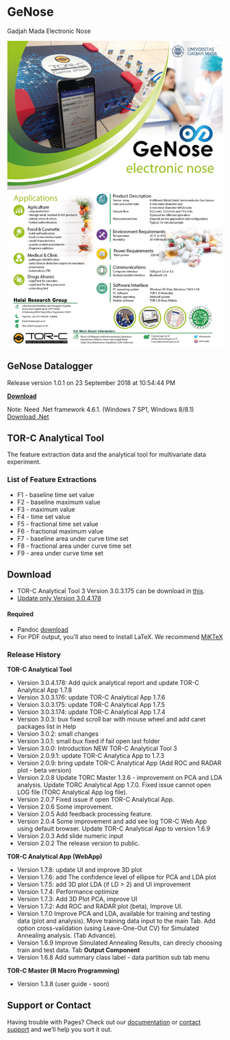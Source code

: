 # GeNose
Gadjah Mada Electronic Nose

![alt text](https://raw.githubusercontent.com/torcugm/GeNose/master/Poster%20GeNose%202018.jpg)

## GeNose Datalogger

Release version 1.0.1 on 23 September 2018 at 10:54:44 PM

[**Download**](https://drive.google.com/file/d/1Q4c7rVsNXHcYJ7sg0J9bv4-SdGJWo_dM/view?usp=sharing)

Note: Need .Net framework 4.6.1. (Windows 7 SP1, Windows 8/8.1) [Download .Net](https://www.microsoft.com/en-us/download/details.aspx?id=49982)

## TOR-C Analytical Tool

The feature extraction data and the analytical tool for multivariate data experiment.

### List of Feature Extractions

- F1 - baseline time set value 
- F2 - baseline maximum value 
- F3 - maximum value 
- F4 - time set value 
- F5 - fractional time set value 
- F6 - fractional maximum value 
- F7 - baseline area under curve time set
- F8 - fractional area under curve time set
- F9 - area under curve time set

## Download

- TOR-C Analytical Tool 3 Version 3.0.3.175 can be download in [this](http://bit.ly/TOR-CAPP3).
- [Update only Version 3.0.4.178](https://drive.google.com/file/d/1BBMc-HrB9_yJb04zetVyHlEMjwaYfR2E/view?usp=sharing)

#### Required
- Pandoc [download](https://github.com/jgm/pandoc/releases/latest)
- For PDF output, you’ll also need to install LaTeX. We recommend [MiKTeX](https://miktex.org/)

### Release History

**TOR-C Analytical Tool**

- Version 3.0.4.178: Add quick analytical report and update TOR-C Analytical App 1.7.8
- Version 3.0.3.176: update TOR-C Analytical App 1.7.6
- Version 3.0.3.175: update TOR-C Analytical App 1.7.5
- Version 3.0.3.174: update TOR-C Analytical App 1.7.4
- Version 3.0.3: bux fixed scroll bar with mouse wheel and add caret packages list in Help
- Version 3.0.2: small changes
- Version 3.0.1: small bux fixed if fail open last folder
- Version 3.0.0: Introduction NEW TOR-C Analytical Tool 3
- Version 2.0.9.1: update TOR-C Analytica App to 1.7.3
- Version 2.0.9: bring update TOR-C Analytical App (Add ROC and RADAR plot - beta version)
- Version 2.0.8
  Update TORC Master 1.3.6 - improvement on PCA and LDA analysis.
  Update TORC Analytical App 1.7.0.
  Fixed issue cannot open LOG file (TORC Analytical App log file).
- Version 2.0.7
  Fixed issue if open TOR-C Analytical App.
- Version 2.0.6
  Some improvement.
- Version 2.0.5
  Add feedback processing feature.
- Version 2.0.4
  Some improvement and add see log TOR-C Web App using default browser. Update TOR-C Analytical App to version 1.6.9
- Version 2.0.3
  Add slide numeric input
- Version 2.0.2
  The release version to public.

**TOR-C Analytical App (WebApp)**

- Version 1.7.8: update UI and improve 3D plot
- Version 1.7.6: add The confidence level of ellipse for PCA and LDA plot
- Version 1.7.5: add 3D plot LDA (if LD > 2) and UI improvement
- Version 1.7.4: Performance optimize
- Version 1.7.3: Add 3D Plot PCA, improve UI
- Version 1.7.2: Add ROC and RADAR plot (beta), Improve UI.
- Version 1.7.0
  Improve PCA and LDA, available for training and testing data (plot and analysis).
  Move training data input to the main Tab.
  Add option cross-validation (using Leave-One-Out CV) for Simulated Annealing analysis. (Tab Advance).
- Version 1.6.9
  Improve Simulated Annealing Results, can direcly choosing train and test data. Tab **Output Component**
- Version 1.6.8
  Add summary class label - data partition sub tab menu



**TOR-C Master (R Macro Programming)**

- Version 1.3.8 (user guide - soon)



## Support or Contact

Having trouble with Pages? Check out our [documentation](http://bit.ly/UserGuideTOR-CApp) or [contact support](mailto:torc.ugm@gmail.com) and we’ll help you sort it out.
